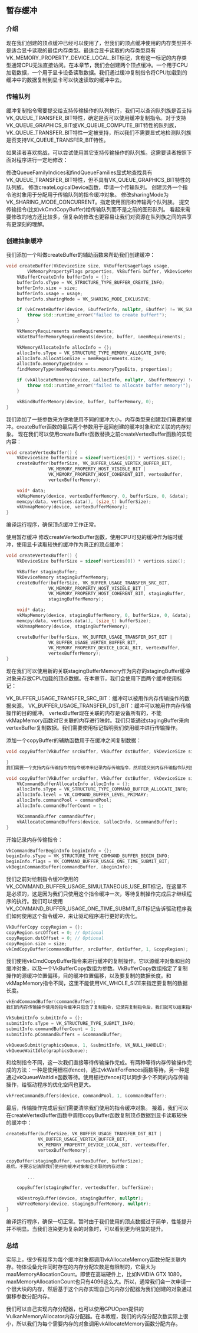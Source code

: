 ## 暂存缓冲
### 介绍
现在我们创建的顶点缓冲已经可以使用了，但我们的顶点缓冲使用的内存类型并不是适合显卡读取的最佳内存类型。最适合显卡读取的内存类型具有            VK_MEMORY_PROPERTY_DEVICE_LOCAL_BIT标记，含有这一标记的内存类型通常CPU无法直接访问。在本章节，我们会创建两个顶点缓冲。一个用于CPU加载数据，一个用于显卡设备读取数据。我们通过缓冲复制指令将CPU加载到的缓冲中的数据复制到显卡可以快速读取的缓冲中去。

### 传输队列
缓冲复制指令需要提交给支持传输操作的队列执行，我们可以查询队列族是否支持VK_QUEUE_TRANSFER_BIT特性，确定是否可以使用缓冲复制指令。对于支持VK_QUEUE_GRAPHICS_BIT或VK_QUEUE_COMPUTE_BIT特性的队列族，VK_QUEUE_TRANSFER_BIT特性一定被支持，所以我们不需要显式地检测队列族是否支持VK_QUEUE_TRANSFER_BIT特性。

如果读者喜欢挑战，可以尝试使用其它支持传输操作的队列族。这需要读者按照下面对程序进行一定地修改：

修改QueueFamilyIndices和findQueueFamilies显式地查找具有VK_QUEUE_TRANSFER_BIT特性，但不具有VK_QUEUE_GRAPHICS_BIT特性的队列族。
修改createLogicalDevice函数，申请一个传输队列。
创建另外一个指令池对象用于分配用于传输队列的指令缓冲对象。
修改sharingMode为VK_SHARING_MODE_CONCURRENT。指定使用图形和传输两个队列族。
提交传输指令(比如vkCmdCopyBuffer)给传输队列而不是之前的图形队列。
看起来需要修改的地方还比较多，但复杂的修改也更容易让我们对资源在队列族之间的共享有更深刻的理解。

### 创建抽象缓冲
我们添加一个叫做createBuffer的辅助函数来帮助我们创建缓冲：

```c++
void createBuffer(VkDeviceSize size, VkBufferUsageFlags usage,
		VkMemoryPropertyFlags properties, VkBuffer& buffer, VkDeviceMemory& bufferMemory) {
	VkBufferCreateInfo bufferInfo = {};
	bufferInfo.sType = VK_STRUCTURE_TYPE_BUFFER_CREATE_INFO;
	bufferInfo.size = size;
	bufferInfo.usage = usage;
	bufferInfo.sharingMode = VK_SHARING_MODE_EXCLUSIVE;

	if (vkCreateBuffer(device, &bufferInfo, nullptr, &buffer) != VK_SUCCESS) {
		throw std::runtime_error("failed to create buffer!");
	}

	VkMemoryRequirements memRequirements;
	vkGetBufferMemoryRequirements(device, buffer, &memRequirements);

	VkMemoryAllocateInfo allocInfo = {};
	allocInfo.sType = VK_STRUCTURE_TYPE_MEMORY_ALLOCATE_INFO;
	allocInfo.allocationSize = memRequirements.size;
	allocInfo.memoryTypeIndex =
	findMemoryType(memRequirements.memoryTypeBits, properties);

	if (vkAllocateMemory(device, &allocInfo, nullptr, &bufferMemory) != VK_SUCCESS) {
		throw std::runtime_error("failed to allocate buffer memory!");
	}

	vkBindBufferMemory(device, buffer, bufferMemory, 0);
}
```
我们添加了一些参数来方便地使用不同的缓冲大小，内存类型来创建我们需要的缓冲。createBuffer函数的最后两个参数用于返回创建的缓冲对象和它关联的内存对象。
现在我们可以使用createBuffer函数替换之前createVertexBuffer函数的实现内容：

```c++
void createVertexBuffer() {
	VkDeviceSize bufferSize = sizeof(vertices[0]) * vertices.size();
	createBuffer(bufferSize, VK_BUFFER_USAGE_VERTEX_BUFFER_BIT,
				VK_MEMORY_PROPERTY_HOST_VISIBLE_BIT |
				VK_MEMORY_PROPERTY_HOST_COHERENT_BIT, vertexBuffer,
				vertexBufferMemory);

	void* data;
	vkMapMemory(device, vertexBufferMemory, 0, bufferSize, 0, &data);
	memcpy(data, vertices.data(), (size_t) bufferSize);
	vkUnmapMemory(device, vertexBufferMemory);
}
```
编译运行程序，确保顶点缓冲工作正常。

使用暂存缓冲
修改createVertexBuffer函数，使用CPU可见的缓冲作为临时缓冲，使用显卡读取较快的缓冲作为真正的顶点缓冲：
```c++
void createVertexBuffer() {
	VkDeviceSize bufferSize = sizeof(vertices[0]) * vertices.size();

	VkBuffer stagingBuffer;
	VkDeviceMemory stagingBufferMemory;
	createBuffer(bufferSize, VK_BUFFER_USAGE_TRANSFER_SRC_BIT,
				VK_MEMORY_PROPERTY_HOST_VISIBLE_BIT |
				VK_MEMORY_PROPERTY_HOST_COHERENT_BIT, stagingBuffer,
				stagingBufferMemory);

	void* data;
	vkMapMemory(device, stagingBufferMemory, 0, bufferSize, 0, &data);
	memcpy(data, vertices.data(), (size_t) bufferSize);
	vkUnmapMemory(device, stagingBufferMemory);

	createBuffer(bufferSize, VK_BUFFER_USAGE_TRANSFER_DST_BIT |
				VK_BUFFER_USAGE_VERTEX_BUFFER_BIT,
				VK_MEMORY_PROPERTY_DEVICE_LOCAL_BIT, vertexBuffer,
				vertexBufferMemory);
}
```
现在我们可以使用新的关联stagingBufferMemory作为内存的stagingBuffer缓冲对象来存放CPU加载的顶点数据。在本章节，我们会使用下面两个缓冲使用标记：

VK_BUFFER_USAGE_TRANSFER_SRC_BIT：缓冲可以被用作内存传输操作的数据来源。
VK_BUFFER_USAGE_TRANSFER_DST_BIT：缓冲可以被用作内存传输操作的目的缓冲。
vertexBuffer现在关联的内存是设备所有的，不能vkMapMemory函数对它关联的内存进行映射。我们只能通过stagingBuffer来向vertexBuffer复制数据。我们需要使用标记指明我们使用缓冲进行传输操作。

添加一个copyBuffer的辅助函数用于在缓冲之间复制数据：
```c++
void copyBuffer(VkBuffer srcBuffer, VkBuffer dstBuffer, VkDeviceSize size) {

}
我们需要一个支持内存传输指令的指令缓冲来记录内存传输指令，然后提交到内存传输指令队列执行内存传输。通常，我们会为内存传输指令使用的指令缓冲创建另外的指令池对象，这是因为内存传输指令的指令缓存通常生命周期很短，为它们使用独立的指令池对象，可以进行更好的优化。我们可以在创建指令池对象时为它指定VK_COMMAND_POOL_CREATE_TRANSIENT_BIT标记。

void copyBuffer(VkBuffer srcBuffer, VkBuffer dstBuffer, VkDeviceSize size) {
	VkCommandBufferAllocateInfo allocInfo = {};
	allocInfo.sType = VK_STRUCTURE_TYPE_COMMAND_BUFFER_ALLOCATE_INFO;
	allocInfo.level = VK_COMMAND_BUFFER_LEVEL_PRIMARY;
	allocInfo.commandPool = commandPool;
	allocInfo.commandBufferCount = 1;

	VkCommandBuffer commandBuffer;
	vkAllocateCommandBuffers(device, &allocInfo, &commandBuffer);
}
```
开始记录内存传输指令：
```c++
VkCommandBufferBeginInfo beginInfo = {};
beginInfo.sType = VK_STRUCTURE_TYPE_COMMAND_BUFFER_BEGIN_INFO;
beginInfo.flags = VK_COMMAND_BUFFER_USAGE_ONE_TIME_SUBMIT_BIT;
vkBeginCommandBuffer(commandBuffer, &beginInfo);
```
我们之前对绘制指令缓冲使用的VK_COMMAND_BUFFER_USAGE_SIMULTANEOUS_USE_BIT标记，在这里不是必须的，这是因为我们只使用这个指令缓冲一次，等待复制操作完成后才继续程序的执行。我们可以使用VK_COMMAND_BUFFER_USAGE_ONE_TIME_SUBMIT_BIT标记告诉驱动程序我们如何使用这个指令缓冲，来让驱动程序进行更好的优化。
```c++
VkBufferCopy copyRegion = {};
copyRegion.srcOffset = 0; // Optional
copyRegion.dstOffset = 0; // Optional
copyRegion.size = size;
vkCmdCopyBuffer(commandBuffer, srcBuffer, dstBuffer, 1, &copyRegion);
```
我们使用vkCmdCopyBuffer指令来进行缓冲的复制操作。它以源缓冲对象和目的缓冲对象，以及一个VkBufferCopy数组为参数。VkBufferCopy数组指定了复制操作的源缓冲位置偏移，目的缓冲位置偏移，以及要复制的数据长度。和vkMapMemory指令不同，这里不能使用VK_WHOLE_SIZE来指定要复制的数据长度。
```c++
vkEndCommandBuffer(commandBuffer);
我们的内存传输操作使用的指令缓冲只包含了复制指令，记录完复制指令后，我们就可以结束指令缓冲的记录操作，提交指令缓冲完成传输操作的执行：

VkSubmitInfo submitInfo = {};
submitInfo.sType = VK_STRUCTURE_TYPE_SUBMIT_INFO;
submitInfo.commandBufferCount = 1;
submitInfo.pCommandBuffers = &commandBuffer;

vkQueueSubmit(graphicsQueue, 1, &submitInfo, VK_NULL_HANDLE);
vkQueueWaitIdle(graphicsQueue);
```
和绘制指令不同，这一次我们直接等待传输操作完成。有两种等待内存传输操作完成的方法：一种是使用栅栏(fence)，通过vkWaitForFences函数等待。另一种是通过vkQueueWaitIdle函数等待。使用栅栏(fence)可以同步多个不同的内存传输操作，给驱动程序的优化空间也更大。
```c++
vkFreeCommandBuffers(device, commandPool, 1, &commandBuffer);
```
最后，传输操作完成后我们需要清除我们使用的指令缓冲对象。
接着，我们可以在createVertexBuffer函数中调用copyBuffer函数复制顶点数据到显卡读取较快的缓冲中：
```c++
createBuffer(bufferSize, VK_BUFFER_USAGE_TRANSFER_DST_BIT |
			VK_BUFFER_USAGE_VERTEX_BUFFER_BIT,
			VK_MEMORY_PROPERTY_DEVICE_LOCAL_BIT, vertexBuffer,
			vertexBufferMemory);

copyBuffer(stagingBuffer, vertexBuffer, bufferSize);
最后，不要忘记清除我们使用的缓冲对象和它关联的内存对象：

		...

	copyBuffer(stagingBuffer, vertexBuffer, bufferSize);

	vkDestroyBuffer(device, stagingBuffer, nullptr);
	vkFreeMemory(device, stagingBufferMemory, nullptr);
}
```
编译运行程序，确保一切正常。暂时由于我们使用的顶点数据过于简单，性能提升并不明显。当我们渲染更为复杂的对象时，可以看到更为明显的提升。

### 总结
实际上，很少有程序为每个缓冲对象都调用vkAllocateMemory函数分配关联内存。物体设备允许同时存在的内存分配次数是有限制的，它最大为maxMemoryAllocationCount。即使在高端硬件上，比如NVIDIA GTX 1080，maxMemoryAllocationCount也只有4096这么大。所以，通常我们会一次申请一个很大块的内存，然后基于这个内存实现自己的内存分配器为我们创建的对象通过偏移参数分配内存。

我们可以自己实现内存分配器，也可以使用GPUOpen提供的VulkanMemoryAllocator内存分配器。在本教程，我们的内存分配次数实际上很小，所以我们为每个需要内存的对象调用vkAllocateMemory函数分配内存。